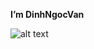 **I’m DinhNgocVan**

![alt text](https://gamek.mediacdn.vn/133514250583805952/2021/2/6/scale-16125837872562012945809.jpeg)


<!---
DinhNgocVan/DinhNgocVan is a ✨ special ✨ repository because its `README.md` (this file) appears on your GitHub profile.
You can click the Preview link to take a look at your changes.
--->
